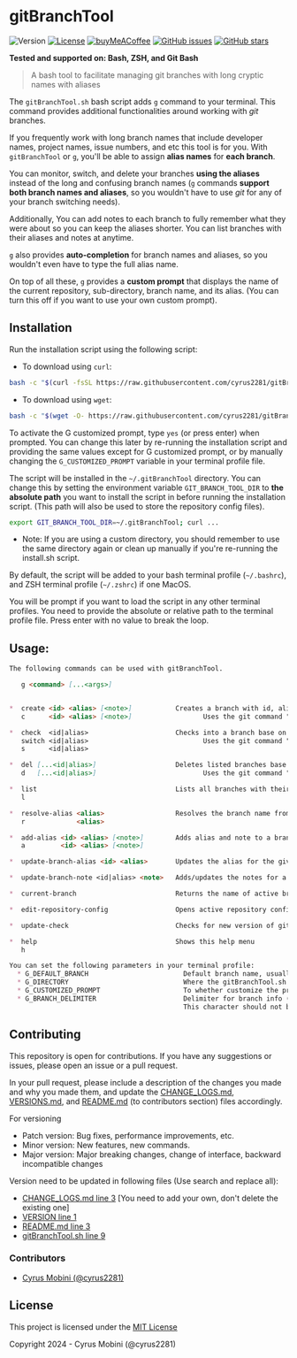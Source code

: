 # gitBranchTool

![Version](https://img.shields.io/badge/version-v2.1.7-blue)
[![License](https://img.shields.io/github/license/cyrus2281/gitBranchTool)](https://github.com/cyrus2281/gitBranchTool/blob/main/LICENSE)
[![buyMeACoffee](https://img.shields.io/badge/BuyMeACoffee-cyrus2281-yellow?logo=buymeacoffee)](https://www.buymeacoffee.com/cyrus2281)
[![GitHub issues](https://img.shields.io/github/issues/cyrus2281/gitBranchTool?color=red)](https://github.com/cyrus2281/gitBranchTool/issues)
[![GitHub stars](https://img.shields.io/github/stars/cyrus2281/gitBranchTool?style=social)](https://github.com/cyrus2281/gitBranchTool/stargazers)

**Tested and supported on: Bash, ZSH, and Git Bash**

> A bash tool to facilitate managing git branches with long cryptic names with aliases

The `gitBranchTool.sh` bash script adds `g` command to your terminal. This command provides additional functionalities around working with *git* branches. 

If you frequently work with long branch names that include developer names, project names, issue numbers, and etc this tool is for you. With `gitBranchTool` or `g`, you'll be able to assign **alias names** for **each branch**.

You can monitor, switch, and delete your branches **using the aliases** instead of the long and confusing branch names (`g` commands **support both branch names and aliases**, so you wouldn't have to use *git* for any of your branch switching needs).

Additionally, You can add notes to each branch to fully remember what they were about so you can keep the aliases shorter. You can list branches with their aliases and notes at anytime.

`g` also provides **auto-completion** for branch names and aliases, so you wouldn't even have to type the full alias name.

On top of all these, `g` provides a **custom prompt** that displays the name of the current repository, sub-directory, branch name, and its alias. (You can turn this off if you want to use your own custom prompt).

## Installation

Run the installation script using the following script:

- To download using `curl`:

```bash  
bash -c "$(curl -fsSL https://raw.githubusercontent.com/cyrus2281/gitBranchTool/main/install.sh)"
```

- To download using `wget`:

```bash
bash -c "$(wget -O- https://raw.githubusercontent.com/cyrus2281/gitBranchTool/main/install.sh)"
```

To activate the G customized prompt, type `yes` (or press enter) when prompted. You can change this later by re-running the installation script and providing the same values except for G customized prompt, or by manually changing the `G_CUSTOMIZED_PROMPT` variable in your terminal profile file.

The script will be installed in the `~/.gitBranchTool` directory. You can change this by setting the environment variable `GIT_BRANCH_TOOL_DIR` to **the absolute path** you want to install the script in before running the installation script. (This path will also be used to store the repository config files).

```bash
export GIT_BRANCH_TOOL_DIR=~/.gitBranchTool; curl ...
```

- Note: If you are using a custom directory, you should remember to use the same directory again or clean up manually if you're re-running the install.sh script.

By default, the script will be added to your bash terminal profile (`~/.bashrc`), and ZSH terminal profile (`~/.zshrc`) if one MacOS.

You will be prompt if you want to load the script in any other terminal profiles. You need to provide the absolute or relative path to the terminal profile file.
Press enter with no value to break the loop.


## Usage:
```md
The following commands can be used with gitBranchTool.

   g <command> [...<args>]


*  create <id> <alias> [<note>]           Creates a branch with id, alias, and note, and checks into it
   c      <id> <alias> [<note>]                  Uses the git command "git checkout -b <id>"

*  check  <id|alias>                      Checks into a branch base on an id or an alias
   switch <id|alias>                             Uses the git command "git checkout <id>"
   s      <id|alias>

*  del [...<id|alias>]                    Deletes listed branches base on ID or alias (requires at least one ID/alias)
   d   [...<id|alias>]                           Uses the git command "git branch -D [...<id>] "

*  list                                   Lists all branches with their id, alias, and notes
   l

*  resolve-alias <alias>                  Resolves the branch name from an alias
   r             <alias>

*  add-alias <id> <alias> [<note>]        Adds alias and note to a branch that is not stored yet
   a         <id> <alias> [<note>]

*  update-branch-alias <id> <alias>       Updates the alias for the given branch id

*  update-branch-note <id|alias> <note>   Adds/updates the notes for a branch base on id/alias

*  current-branch                         Returns the name of active branch with alias and note

*  edit-repository-config                 Opens active repository config file in vim for manual editing

*  update-check                           Checks for new version of gitBranchTool and prompts for update

*  help                                   Shows this help menu
   h

You can set the following parameters in your terminal profile:
  * G_DEFAULT_BRANCH                        Default branch name, usually master or main
  * G_DIRECTORY                             Where the gitBranchTool.sh script is and where the branch info should be stored
  * G_CUSTOMIZED_PROMPT                     To whether customize the prompt or not
  * G_BRANCH_DELIMITER                      Delimiter for branch info (default '|')
                                            This character should not be in your branch or alias names
```

## Contributing

This repository is open for contributions.
If you have any suggestions or issues, please open an issue or a pull request.

In your pull request, please include a description of the changes you made and why you made them, and update the [CHANGE_LOGS.md](./CHANGE_LOGS.md), [VERSIONS.md](./VERSIONS.md), and [README.md](./README.md) (to contributors section) files accordingly.

For versioning
- Patch version: Bug fixes, performance improvements, etc.
- Minor version: New features, new commands.
- Major version: Major breaking changes, change of interface, backward incompatible changes

Version need to be updated in following files (Use search and replace all):
- [CHANGE_LOGS.md line 3](./CHANGE_LOGS.md#L3) [You need to add your own, don't delete the existing one]
- [VERSION line 1](./VERSION#L1)
- [README.md line 3](./README.md#L3)
- [gitBranchTool.sh line 9](./gitBranchTool.sh#L9)

### Contributors
- [Cyrus Mobini (@cyrus2281)](https://github.com/cyrus2281)

## License

This project is licensed under the
[MIT License](./LICENSE)

Copyright 2024 - Cyrus Mobini (@cyrus2281)